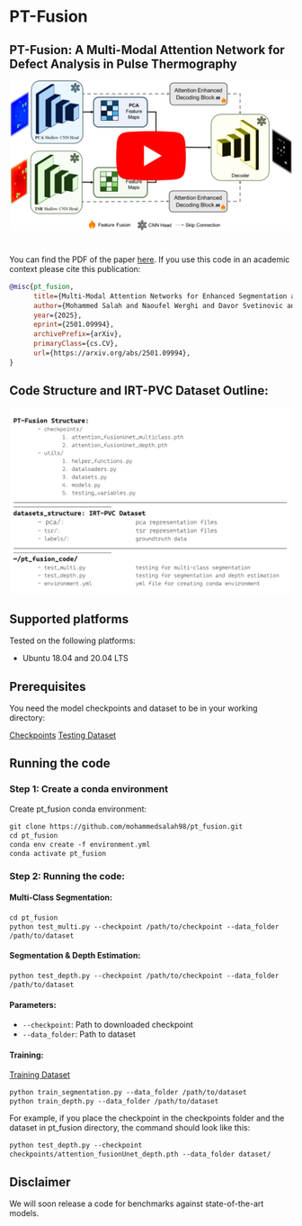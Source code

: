 # PT-Fusion
## PT-Fusion: A Multi-Modal Attention Network for Defect Analysis in Pulse Thermography

[![PT-Fusion:](https://github.com/mohammedsalah98/pt_fusion/blob/main/thumbnail.png)](https://drive.google.com/file/d/11TH-YWYLilyIkBk-K5XXn8Ox3msOE0V2/view?usp=drive_link)

#
You can find the PDF of the paper [here](https://arxiv.org/abs/2501.09994).
If you use this code in an academic context please cite this publication:

```bibtex
@misc{pt_fusion,
      title={Multi-Modal Attention Networks for Enhanced Segmentation and Depth Estimation of Subsurface Defects in Pulse Thermography}, 
      author={Mohammed Salah and Naoufel Werghi and Davor Svetinovic and Yusra Abdulrahman},
      year={2025},
      eprint={2501.09994},
      archivePrefix={arXiv},
      primaryClass={cs.CV},
      url={https://arxiv.org/abs/2501.09994}, 
}
```

## Code Structure and IRT-PVC Dataset Outline:
![Alt text](https://github.com/mohammedsalah98/pt_fusion/blob/main/dataset.png)

## Supported platforms

Tested on the following platforms:

- Ubuntu 18.04 and 20.04 LTS

## Prerequisites
You need the model checkpoints and dataset to be in your working directory:

[Checkpoints](https://drive.google.com/drive/folders/1i5LGqa5_GO9XCohDdU-1M8rXYSEteuyP?usp=sharing)
[Testing Dataset](https://drive.google.com/drive/folders/1i5LGqa5_GO9XCohDdU-1M8rXYSEteuyP?usp=sharing)

## Running the code
### Step 1: Create a conda environment
Create pt_fusion conda environment:
```
git clone https://github.com/mohammedsalah98/pt_fusion.git
cd pt_fusion
conda env create -f environment.yml
conda activate pt_fusion
```

### Step 2: Running the code:

#### Multi-Class Segmentation:
```
cd pt_fusion
python test_multi.py --checkpoint /path/to/checkpoint --data_folder /path/to/dataset
```

#### Segmentation & Depth Estimation:
```
python test_depth.py --checkpoint /path/to/checkpoint --data_folder /path/to/dataset
```

#### Parameters:
- ``--checkpoint``: Path to downloaded checkpoint
- ``--data_folder``: Path to dataset

#### Training:
[Training Dataset](https://drive.google.com/drive/folders/1Jl89A_g1UQM2Ao0EAzqaVO-RcHwD9IgZ?usp=sharing)
```
python train_segmentation.py --data_folder /path/to/dataset
python train_depth.py --data_folder /path/to/dataset
```

For example, if you place the checkpoint in the checkpoints folder and the dataset in pt_fusion directory, the command should look like this:
```
python test_depth.py --checkpoint checkpoints/attention_fusionUnet_depth.pth --data_folder dataset/
```

## Disclaimer
We will soon release a code for benchmarks against state-of-the-art models.